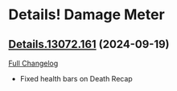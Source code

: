 # Details! Damage Meter

## [Details.13072.161](https://github.com/Tercioo/Details-Damage-Meter/tree/Details.13072.161) (2024-09-19)
[Full Changelog](https://github.com/Tercioo/Details-Damage-Meter/compare/Details.13070.161...Details.13072.161) 

- Fixed health bars on Death Recap  
